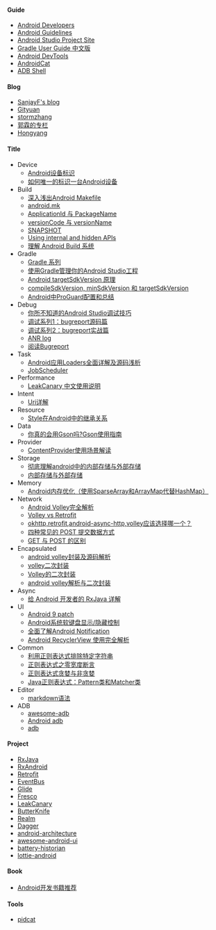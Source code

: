 
#### Guide
* [Android Developers](https://developer.android.com/index.html)
* [Android Guidelines](https://github.com/ribot/android-guidelines)
* [Android Studio Project Site](http://tools.android.com/)
* [Gradle User Guide 中文版](https://dongchuan.gitbooks.io/gradle-user-guide-/)
* [Android DevTools](http://www.androiddevtools.cn/index.html)
* [AndroidCat](http://androidcat.com/)
* [ADB Shell](http://adbshell.com/)

#### Blog
* [SanjayF's blog](http://sanjay-f.github.io/)
* [Gityuan](http://gityuan.com/)
* [stormzhang](http://stormzhang.com/)
* [郭霖的专栏](http://blog.csdn.net/guolin_blog)
* [Hongyang](http://blog.csdn.net/lmj623565791)

#### Title
* Device
    * [Android设备标识](http://www.cnblogs.com/lqminn/p/4204855.html)
    * [如何唯一的标识一台Android设备](http://www.jianshu.com/p/178786f833b6)
* Build
    * [深入浅出Android Makefile](http://nfer-zhuang.iteye.com/blog/1752368)
    * [android.mk](http://android.mk/)
    * [ApplicationId 与 PackageName](https://chaosleong.gitbooks.io/gradle-for-android/content/appendix/applicationid_versus_packagename.html)
    * [versionCode 与 versionName](https://developer.android.com/studio/publish/versioning.html)
    * [SNAPSHOT](http://www.huangbowen.net/blog/2016/01/29/understand-official-version-and-snapshot-version-in-maven/)
    * [Using internal and hidden APIs](https://devmaze.wordpress.com/2011/01/18/using-com-android-internal-part-1-introduction/)
    * [理解 Android Build 系统](https://www.ibm.com/developerworks/cn/opensource/os-cn-android-build/)
* Gradle
    * [Gradle 系列](http://www.jianshu.com/nb/7541763)
    * [使用Gradle管理你的Android Studio工程](http://www.flysnow.org/2015/03/30/manage-your-android-project-with-gradle.html)
    * [Android targetSdkVersion 原理](http://www.race604.com/android-targetsdkversion/)
    * [compileSdkVersion, minSdkVersion 和 targetSdkVersion](http://chinagdg.org/2016/01/picking-your-compilesdkversion-minsdkversion-targetsdkversion/)
    * [Android中ProGuard配置和总结](http://treesouth.github.io/2015/04/05/Android%E4%B8%ADProGuard%E6%B7%B7%E6%B7%86%E9%85%8D%E7%BD%AE%E5%92%8C%E6%80%BB%E7%BB%93/)
* Debug
    * [你所不知道的Android Studio调试技巧](http://www.jianshu.com/p/011eb88f4e0d)
    * [调试系列1：bugreport源码篇](http://gityuan.com/2016/06/10/bugreport/)
    * [调试系列2：bugreport实战篇](http://gityuan.com/2016/06/11/bugreport-2/)
    * [ANR log](http://www.jianshu.com/p/8964812972be)
    * [阅读Bugreport](https://source.android.com/source/read-bug-reports)
* Task
    * [Android应用Loaders全面详解及源码浅析](http://blog.csdn.net/yanbober/article/details/48861457)
    * [JobScheduler](http://toastdroid.com/2015/02/21/how-to-use-androids-job-scheduler/)
* Performance
    * [LeakCanary 中文使用说明](https://www.liaohuqiu.net/cn/posts/leak-canary-read-me/)
* Intent
    * [Uri详解](http://blog.csdn.net/harvic880925/article/details/44679239)
* Resource
    * [Style在Android中的继承关系](http://blog.iderzheng.com/android-style-inheritance/)
* Data
    * [你真的会用Gson吗?Gson使用指南](http://www.jianshu.com/p/e740196225a4)
* Provider
    * [ContentProvider使用场景解读](http://www.jianshu.com/p/cdef889736ec)
* Storage
    * [彻底理解android中的内部存储与外部存储](http://blog.csdn.net/u012702547/article/details/50269639)
    * [内部存储与外部存储](https://developer.android.com/training/basics/data-storage/files.html#GetWritePermission)
* Memory
    * [ Android内存优化（使用SparseArray和ArrayMap代替HashMap）](http://blog.csdn.net/u010687392/article/details/47809295)
* Network
    * [Android Volley完全解析](http://blog.csdn.net/guolin_blog/article/details/17482095)
    * [Volley vs Retrofit](http://blog.csdn.net/hwz2311245/article/details/46845271)
    * [okhttp,retrofit,android-async-http,volley应该选择哪一个？](https://www.zhihu.com/question/35189851)
    * [四种常见的 POST 提交数据方式](https://imququ.com/post/four-ways-to-post-data-in-http.html)
    * [GET 与 POST 的区别](https://www.oschina.net/news/77354/http-get-post-different)
* Encapsulated
    * [android volley封装及源码解析](http://www.cnblogs.com/ychengyong/p/5942613.html)
    * [volley二次封装](http://www.cnblogs.com/summers/p/4398679.html)
    * [Volley的二次封装](https://zebragg.github.io/2016/03/21/Volley%E7%9A%84%E4%BA%8C%E6%AC%A1%E5%B0%81%E8%A3%85/)
    * [android volley解析与二次封装](http://blog.csdn.net/self_study/article/details/49382649)
* Async
    * [给 Android 开发者的 RxJava 详解](https://gank.io/post/560e15be2dca930e00da1083)
* UI
    * [Android 9 patch](http://blog.csdn.net/ouyang_peng/article/details/9242889)
    * [Android系统软键盘显示/隐藏控制](http://www.jianshu.com/p/23350a868ef5)
    * [全面了解Android Notification](http://www.jianshu.com/p/22e27a639787)
    * [Android RecyclerView 使用完全解析](http://blog.csdn.net/lmj623565791/article/details/45059587)
* Common
    * [利用正则表达式排除特定字符串](http://www.cnblogs.com/wangqiguo/archive/2012/05/08/2486548.html)
    * [正则表达式之零宽度断言](http://blog.csdn.net/lcore/article/details/8744392)
    * [正则表达式贪婪与非贪婪](http://blog.csdn.net/lxcnn/article/details/4756030)
    * [Java正则表达式：Pattern类和Matcher类](http://www.cnblogs.com/lonelysharer/archive/2012/03/08/2384773.html)
* Editor
    * [markdown语法](https://segmentfault.com/markdown)
* ADB
    * [awesome-adb](https://github.com/mzlogin/awesome-adb)
    * [Android adb](https://developer.android.com/studio/command-line/adb.html?hl=zh-cn)
    * [adb](https://testerhome.com/topics/2565)


#### Project
* [RxJava](https://github.com/ReactiveX/RxJava)
* [RxAndroid](https://github.com/ReactiveX/RxAndroid)
* [Retrofit](https://github.com/square/retrofit)
* [EventBus](https://github.com/greenrobot/EventBus)
* [Glide](https://github.com/bumptech/glide)
* [Fresco](https://github.com/facebook/fresco)
* [LeakCanary](https://github.com/square/leakcanary)
* [ButterKnife](https://github.com/JakeWharton/butterknife)
* [Realm](https://realm.io/)
* [Dagger](https://github.com/google/dagger)
* [android-architecture](https://github.com/googlesamples/android-architecture)
* [awesome-android-ui](https://github.com/wasabeef/awesome-android-ui)
* [battery-historian](https://github.com/google/battery-historian)
* [lottie-android](https://github.com/airbnb/lottie-android)

#### Book
* [Android开发书籍推荐](https://www.diycode.cc/wiki/androidbook)

#### Tools
* [pidcat](https://github.com/JakeWharton/pidcat)
